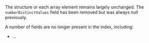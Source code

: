 The structure or each array element remains largely unchanged.  The `numberDistinctValues` field has been removed but was always null previously.

A number of fields are no longer present in the index, including:

 * ...
